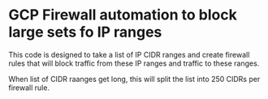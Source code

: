 # GCP Firewall automation to block large sets fo IP ranges

This code is designed to take a list of IP CIDR ranges and 
create firewall rules that will block traffic from these 
IP ranges and traffic to these ranges.

When list of CIDR raanges get long, this will split the list
into 250 CIDRs per firewall rule.
